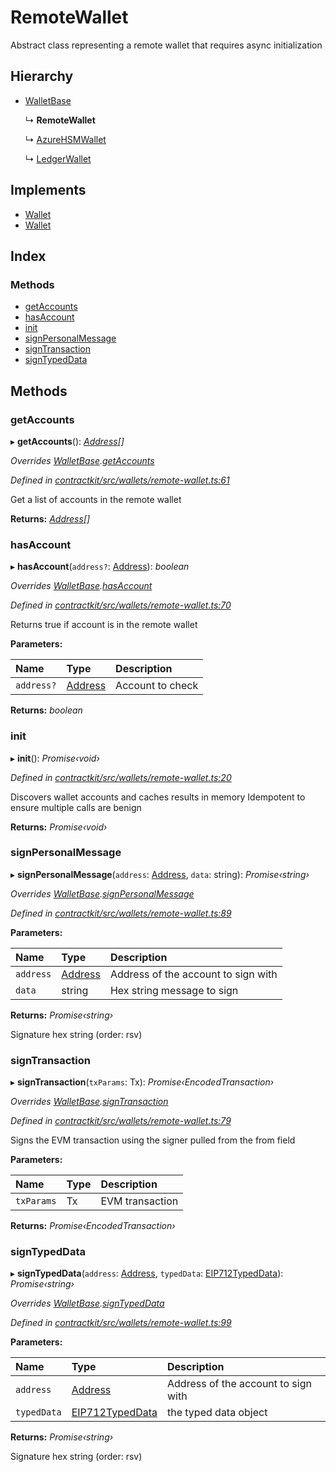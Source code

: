 # RemoteWallet

Abstract class representing a remote wallet that requires async initialization

## Hierarchy

* [WalletBase](_wallets_wallet_.walletbase.md)

  ↳ **RemoteWallet**

  ↳ [AzureHSMWallet](_wallets_azure_hsm_wallet_.azurehsmwallet.md)

  ↳ [LedgerWallet](_wallets_ledger_wallet_.ledgerwallet.md)

## Implements

* [Wallet](../interfaces/_wallets_wallet_.wallet.md)
* [Wallet](../interfaces/_wallets_wallet_.wallet.md)

## Index

### Methods

* [getAccounts](_wallets_remote_wallet_.remotewallet.md#getaccounts)
* [hasAccount](_wallets_remote_wallet_.remotewallet.md#hasaccount)
* [init](_wallets_remote_wallet_.remotewallet.md#init)
* [signPersonalMessage](_wallets_remote_wallet_.remotewallet.md#signpersonalmessage)
* [signTransaction](_wallets_remote_wallet_.remotewallet.md#signtransaction)
* [signTypedData](_wallets_remote_wallet_.remotewallet.md#signtypeddata)

## Methods

### getAccounts

▸ **getAccounts**\(\): [_Address_](../external-modules/_base_.md#address)_\[\]_

_Overrides_ [_WalletBase_](_wallets_wallet_.walletbase.md)_._[_getAccounts_](_wallets_wallet_.walletbase.md#getaccounts)

_Defined in_ [_contractkit/src/wallets/remote-wallet.ts:61_](https://github.com/celo-org/celo-monorepo/blob/master/packages/contractkit/src/wallets/remote-wallet.ts#L61)

Get a list of accounts in the remote wallet

**Returns:** [_Address_](../external-modules/_base_.md#address)_\[\]_

### hasAccount

▸ **hasAccount**\(`address?`: [Address](../external-modules/_base_.md#address)\): _boolean_

_Overrides_ [_WalletBase_](_wallets_wallet_.walletbase.md)_._[_hasAccount_](_wallets_wallet_.walletbase.md#hasaccount)

_Defined in_ [_contractkit/src/wallets/remote-wallet.ts:70_](https://github.com/celo-org/celo-monorepo/blob/master/packages/contractkit/src/wallets/remote-wallet.ts#L70)

Returns true if account is in the remote wallet

**Parameters:**

| Name | Type | Description |
| :--- | :--- | :--- |
| `address?` | [Address](../external-modules/_base_.md#address) | Account to check |

**Returns:** _boolean_

### init

▸ **init**\(\): _Promise‹void›_

_Defined in_ [_contractkit/src/wallets/remote-wallet.ts:20_](https://github.com/celo-org/celo-monorepo/blob/master/packages/contractkit/src/wallets/remote-wallet.ts#L20)

Discovers wallet accounts and caches results in memory Idempotent to ensure multiple calls are benign

**Returns:** _Promise‹void›_

### signPersonalMessage

▸ **signPersonalMessage**\(`address`: [Address](../external-modules/_base_.md#address), `data`: string\): _Promise‹string›_

_Overrides_ [_WalletBase_](_wallets_wallet_.walletbase.md)_._[_signPersonalMessage_](_wallets_wallet_.walletbase.md#signpersonalmessage)

_Defined in_ [_contractkit/src/wallets/remote-wallet.ts:89_](https://github.com/celo-org/celo-monorepo/blob/master/packages/contractkit/src/wallets/remote-wallet.ts#L89)

**Parameters:**

| Name | Type | Description |
| :--- | :--- | :--- |
| `address` | [Address](../external-modules/_base_.md#address) | Address of the account to sign with |
| `data` | string | Hex string message to sign |

**Returns:** _Promise‹string›_

Signature hex string \(order: rsv\)

### signTransaction

▸ **signTransaction**\(`txParams`: Tx\): _Promise‹EncodedTransaction›_

_Overrides_ [_WalletBase_](_wallets_wallet_.walletbase.md)_._[_signTransaction_](_wallets_wallet_.walletbase.md#signtransaction)

_Defined in_ [_contractkit/src/wallets/remote-wallet.ts:79_](https://github.com/celo-org/celo-monorepo/blob/master/packages/contractkit/src/wallets/remote-wallet.ts#L79)

Signs the EVM transaction using the signer pulled from the from field

**Parameters:**

| Name | Type | Description |
| :--- | :--- | :--- |
| `txParams` | Tx | EVM transaction |

**Returns:** _Promise‹EncodedTransaction›_

### signTypedData

▸ **signTypedData**\(`address`: [Address](../external-modules/_base_.md#address), `typedData`: [EIP712TypedData](../interfaces/_utils_sign_typed_data_utils_.eip712typeddata.md)\): _Promise‹string›_

_Overrides_ [_WalletBase_](_wallets_wallet_.walletbase.md)_._[_signTypedData_](_wallets_wallet_.walletbase.md#signtypeddata)

_Defined in_ [_contractkit/src/wallets/remote-wallet.ts:99_](https://github.com/celo-org/celo-monorepo/blob/master/packages/contractkit/src/wallets/remote-wallet.ts#L99)

**Parameters:**

| Name | Type | Description |
| :--- | :--- | :--- |
| `address` | [Address](../external-modules/_base_.md#address) | Address of the account to sign with |
| `typedData` | [EIP712TypedData](../interfaces/_utils_sign_typed_data_utils_.eip712typeddata.md) | the typed data object |

**Returns:** _Promise‹string›_

Signature hex string \(order: rsv\)

